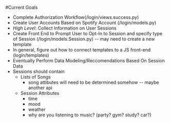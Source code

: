 #Current Goals
- Complete Authorization Workflow(/login/views.success.py)
- Create User Accounts Based on Spotify Account (/login/models.py)
- *High Level*: Collect Information on User Sessions
- Create Front End to Prompt User to Opt-In to Session and specify type of Session (/login/models.Session.py) -- may need to create a new template
- In general, figure out how to connect templates to a JS front-end (login/templates)
- Eventually Perform Data Modeling/Reccomendations Based On Session Data
- Sessions should contain
    + Lists of Songs
        * song attibutes will need to be determined somehow -- maybe another api
    + Session Attributes
        * time
        * mood
        * weather
        * why are you listening to music? (party? gym? study? car?)